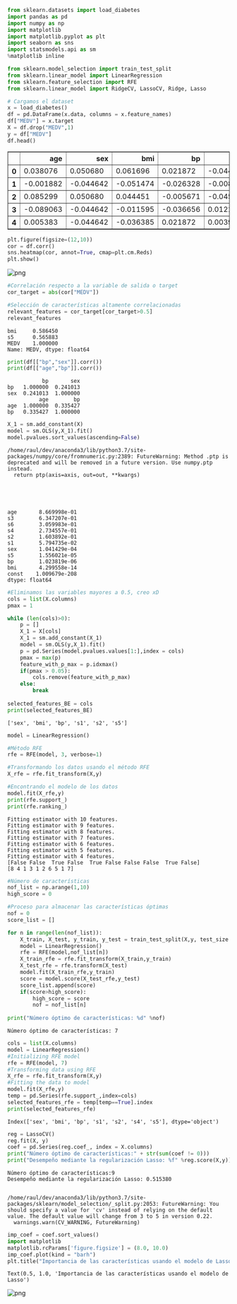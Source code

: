

```python
from sklearn.datasets import load_diabetes
import pandas as pd
import numpy as np
import matplotlib
import matplotlib.pyplot as plt
import seaborn as sns
import statsmodels.api as sm
%matplotlib inline

from sklearn.model_selection import train_test_split
from sklearn.linear_model import LinearRegression
from sklearn.feature_selection import RFE
from sklearn.linear_model import RidgeCV, LassoCV, Ridge, Lasso
```


```python
# Cargamos el dataset
x = load_diabetes()
df = pd.DataFrame(x.data, columns = x.feature_names)
df["MEDV"] = x.target
X = df.drop("MEDV",1)   
y = df["MEDV"]          
df.head()
```




<div>
<style scoped>
    .dataframe tbody tr th:only-of-type {
        vertical-align: middle;
    }

    .dataframe tbody tr th {
        vertical-align: top;
    }

    .dataframe thead th {
        text-align: right;
    }
</style>
<table border="1" class="dataframe">
  <thead>
    <tr style="text-align: right;">
      <th></th>
      <th>age</th>
      <th>sex</th>
      <th>bmi</th>
      <th>bp</th>
      <th>s1</th>
      <th>s2</th>
      <th>s3</th>
      <th>s4</th>
      <th>s5</th>
      <th>s6</th>
      <th>MEDV</th>
    </tr>
  </thead>
  <tbody>
    <tr>
      <th>0</th>
      <td>0.038076</td>
      <td>0.050680</td>
      <td>0.061696</td>
      <td>0.021872</td>
      <td>-0.044223</td>
      <td>-0.034821</td>
      <td>-0.043401</td>
      <td>-0.002592</td>
      <td>0.019908</td>
      <td>-0.017646</td>
      <td>151.0</td>
    </tr>
    <tr>
      <th>1</th>
      <td>-0.001882</td>
      <td>-0.044642</td>
      <td>-0.051474</td>
      <td>-0.026328</td>
      <td>-0.008449</td>
      <td>-0.019163</td>
      <td>0.074412</td>
      <td>-0.039493</td>
      <td>-0.068330</td>
      <td>-0.092204</td>
      <td>75.0</td>
    </tr>
    <tr>
      <th>2</th>
      <td>0.085299</td>
      <td>0.050680</td>
      <td>0.044451</td>
      <td>-0.005671</td>
      <td>-0.045599</td>
      <td>-0.034194</td>
      <td>-0.032356</td>
      <td>-0.002592</td>
      <td>0.002864</td>
      <td>-0.025930</td>
      <td>141.0</td>
    </tr>
    <tr>
      <th>3</th>
      <td>-0.089063</td>
      <td>-0.044642</td>
      <td>-0.011595</td>
      <td>-0.036656</td>
      <td>0.012191</td>
      <td>0.024991</td>
      <td>-0.036038</td>
      <td>0.034309</td>
      <td>0.022692</td>
      <td>-0.009362</td>
      <td>206.0</td>
    </tr>
    <tr>
      <th>4</th>
      <td>0.005383</td>
      <td>-0.044642</td>
      <td>-0.036385</td>
      <td>0.021872</td>
      <td>0.003935</td>
      <td>0.015596</td>
      <td>0.008142</td>
      <td>-0.002592</td>
      <td>-0.031991</td>
      <td>-0.046641</td>
      <td>135.0</td>
    </tr>
  </tbody>
</table>
</div>




```python
plt.figure(figsize=(12,10))
cor = df.corr()
sns.heatmap(cor, annot=True, cmap=plt.cm.Reds)
plt.show()
```


![png](output_2_0.png)



```python
#Correlación respecto a la variable de salida o target
cor_target = abs(cor["MEDV"])

#Selección de características altamente correlacionadas
relevant_features = cor_target[cor_target>0.5]
relevant_features
```




    bmi     0.586450
    s5      0.565883
    MEDV    1.000000
    Name: MEDV, dtype: float64




```python
print(df[["bp","sex"]].corr())
print(df[["age","bp"]].corr())
```

               bp       sex
    bp   1.000000  0.241013
    sex  0.241013  1.000000
              age        bp
    age  1.000000  0.335427
    bp   0.335427  1.000000



```python
X_1 = sm.add_constant(X)
model = sm.OLS(y,X_1).fit()
model.pvalues.sort_values(ascending=False)
```

    /home/raul/dev/anaconda3/lib/python3.7/site-packages/numpy/core/fromnumeric.py:2389: FutureWarning: Method .ptp is deprecated and will be removed in a future version. Use numpy.ptp instead.
      return ptp(axis=axis, out=out, **kwargs)





    age       8.669998e-01
    s3        6.347207e-01
    s6        3.059983e-01
    s4        2.734557e-01
    s2        1.603892e-01
    s1        5.794735e-02
    sex       1.041429e-04
    s5        1.556021e-05
    bp        1.023819e-06
    bmi       4.299558e-14
    const    1.009679e-208
    dtype: float64




```python
#Eliminamos las variables mayores a 0.5, creo xD
cols = list(X.columns)
pmax = 1

while (len(cols)>0):
    p = []
    X_1 = X[cols]
    X_1 = sm.add_constant(X_1)
    model = sm.OLS(y,X_1).fit()
    p = pd.Series(model.pvalues.values[1:],index = cols)      
    pmax = max(p)
    feature_with_p_max = p.idxmax()
    if(pmax > 0.05):
        cols.remove(feature_with_p_max)
    else:
        break
        
selected_features_BE = cols
print(selected_features_BE)
```

    ['sex', 'bmi', 'bp', 's1', 's2', 's5']



```python
model = LinearRegression()

#Método RFE
rfe = RFE(model, 3, verbose=1)

#Transformando los datos usando el método RFE
X_rfe = rfe.fit_transform(X,y)  

#Encontrando el modelo de los datos
model.fit(X_rfe,y)
print(rfe.support_)
print(rfe.ranking_)
```

    Fitting estimator with 10 features.
    Fitting estimator with 9 features.
    Fitting estimator with 8 features.
    Fitting estimator with 7 features.
    Fitting estimator with 6 features.
    Fitting estimator with 5 features.
    Fitting estimator with 4 features.
    [False False  True False  True False False False  True False]
    [8 4 1 3 1 2 6 5 1 7]



```python
#Número de características
nof_list = np.arange(1,10)            
high_score = 0

#Proceso para almacenar las características óptimas
nof = 0           
score_list = []

for n in range(len(nof_list)):
    X_train, X_test, y_train, y_test = train_test_split(X,y, test_size = 0.3, random_state = 0)
    model = LinearRegression()
    rfe = RFE(model,nof_list[n])
    X_train_rfe = rfe.fit_transform(X_train,y_train)
    X_test_rfe = rfe.transform(X_test)
    model.fit(X_train_rfe,y_train)
    score = model.score(X_test_rfe,y_test)
    score_list.append(score)
    if(score>high_score):
        high_score = score
        nof = nof_list[n]
        
print("Número óptimo de características: %d" %nof)
```

    Número óptimo de características: 7



```python
cols = list(X.columns)
model = LinearRegression()
#Initializing RFE model
rfe = RFE(model, 7)             
#Transforming data using RFE
X_rfe = rfe.fit_transform(X,y)  
#Fitting the data to model
model.fit(X_rfe,y)              
temp = pd.Series(rfe.support_,index=cols)
selected_features_rfe = temp[temp==True].index
print(selected_features_rfe)
```

    Index(['sex', 'bmi', 'bp', 's1', 's2', 's4', 's5'], dtype='object')



```python
reg = LassoCV()
reg.fit(X, y)
coef = pd.Series(reg.coef_, index = X.columns)
print("Número óptimo de características:" + str(sum(coef != 0)))
print("Desempeño mediante la regularización Lasso: %f" %reg.score(X,y))
```

    Número óptimo de características:9
    Desempeño mediante la regularización Lasso: 0.515380


    /home/raul/dev/anaconda3/lib/python3.7/site-packages/sklearn/model_selection/_split.py:2053: FutureWarning: You should specify a value for 'cv' instead of relying on the default value. The default value will change from 3 to 5 in version 0.22.
      warnings.warn(CV_WARNING, FutureWarning)



```python
imp_coef = coef.sort_values()
import matplotlib
matplotlib.rcParams['figure.figsize'] = (8.0, 10.0)
imp_coef.plot(kind = "barh")
plt.title("Importancia de las características usando el modelo de Lasso")
```




    Text(0.5, 1.0, 'Importancia de las características usando el modelo de Lasso')




![png](output_11_1.png)

